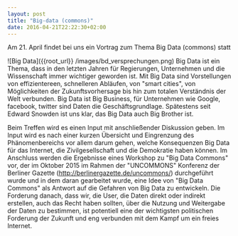 ```yaml
---
layout: post
title: "Big-data (commons)"
date: 2016-04-21T22:22:30+02:00
---
```


Am 21. April findet bei uns ein Vortrag zum Thema Big Data (commons) statt

![Big Data]({{root_url}} /images/bd_versprechungen.png)
Big Data ist ein Thema, dass in den letzten Jahren für Regierungen, Unternehmen und die Wissenschaft immer wichtiger geworden ist. Mit Big Data sind Vorstellungen von effizientereen, schnelleren Abläufen, von "smart cities", von Möglichkeiten der Zukunftsvorhersage bis   hin zum totalen Verständnis der Welt verbunden. Big Data ist Big Business, für Unternehmen wie Google, facebook, twitter sind Daten die Geschäftsgrundlage. Spätestens seit Edward Snowden ist uns klar, das Big Data auch Big Brother ist.

Beim Treffen wird es einen Input mit anschließender Diskussion geben. Im Input wird es nach einer kurzen Übersicht und Eingrenzung des Phänomenbereichs vor allem darum gehen, welche Konsequenzen Big Data für das Internet, die Zivilgesellschaft und die Demokratie haben können. Im Anschluss werden die Ergebnisse eines Workshop zu "Big Data Commons" vor, der im Oktober 2015 im Rahmen der "UNCOMMONS" Konferenz der Berliner Gazette (http://berlinergazette.de/uncommons/) durchgeführt wurde  und in dem daran gearbeitet wurde, eine Idee von "Big Data Commons" als Antwort auf die Gefahren von Big Data zu entwickeln. Die Forderung danach, dass wir, die User, die Daten direkt oder indirekt erstellen, auch das Recht haben sollten, über die Nutzung und Weitergabe der Daten zu bestimmen, ist potentiell eine der wichtigsten politischen Forderung der Zukunft und eng verbunden mit dem Kampf um ein freies Internet.
